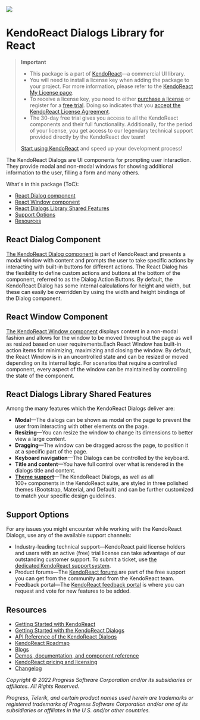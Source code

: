 <a href="https://www.telerik.com/kendo-react-ui/?utm_medium=referral&utm_source=npm&utm_campaign=kendo-ui-react-trial-npm-dialogs&utm_content=banner" target="_blank">
<img src="https://www.telerik.com/kendo-react-ui/npm-banner.svg">
</a>

# KendoReact Dialogs Library for React

> **Important**
> * This package is а part of [KendoReact](https://www.telerik.com/kendo-react-ui/?utm_medium=referral&utm_source=npm&utm_campaign=kendo-ui-react-trial-npm-dialogs)&mdash;a commercial UI library.
> * You will need to install a license key when adding the package to your project. For more information, please refer to the [KendoReact My License page](https://www.telerik.com/kendo-react-ui/my-license/?utm_medium=referral&utm_source=npm&utm_campaign=kendo-ui-react-trial-npm-dialogs).
> * To receive a license key, you need to either [purchase a license](https://www.telerik.com/kendo-react-ui/pricing/?utm_medium=referral&utm_source=npm&utm_campaign=kendo-ui-react-trial-npm-dialogs) or register for a [free trial](https://www.telerik.com/try/kendo-react-ui?utm_medium=referral&utm_source=npm&utm_campaign=kendo-ui-react-trial-npm-dialogs). Doing so indicates that you [accept the KendoReact License Agreement](https://www.telerik.com/purchase/license-agreement/progress-kendoreact?utm_medium=referral&utm_source=npm&utm_campaign=kendo-ui-react-trial-npm-dialogs).
> * The 30-day free trial gives you access to all the KendoReact components and their full functionality. Additionally, for the period of your license, you get access to our legendary technical support provided directly by the KendoReact dev team!
>
> [Start using KendoReact](https://www.telerik.com/try/kendo-react-ui?utm_medium=referral&utm_source=npm&utm_campaign=kendo-ui-react-trial-npm-dialogs) and speed up your development process!

The KendoReact Dialogs are UI components for prompting user interaction. They provide modal and non-modal windows for showing additional information to the user, filling a form and many others.

What's in this package (ToC):

* [React Dialog component](#react-dialog-component)
* [React Window component](#react-window-component)
* [React Dialogs Library Shared Features](#react-dialogs-library-shared-features)
* [Support Options](#support-options)
* [Resources](#resources)

## React Dialog Component

[The KendoReact Dialog component](https://www.telerik.com/kendo-react-ui/components/dialogs/dialog/?utm_medium=referral&utm_source=npm&utm_campaign=kendo-ui-react-trial-npm-dialogs) is part of KendoReact and presents a modal window with content and prompts the user to take specific actions by interacting with built-in buttons for different actions. The React Dialog has the flexibility to define custom actions and buttons at the bottom of the component, referred to as the Dialog Action Buttons. By default, the KendoReact Dialog has some internal calculations for height and width, but these can easily be overridden by using the width and height bindings of the Dialog component.

## React Window Component

[The KendoReact Window component](https://www.telerik.com/kendo-react-ui/components/dialogs/window/?utm_medium=referral&utm_source=npm&utm_campaign=kendo-ui-react-trial-npm-dialogs) displays content in a non-modal fashion and allows for the window to be moved throughout the page as well as resized based on user requirements.Each React Window has built-in action items for minimizing, maximizing and closing the window. By default, the React Window is in an uncontrolled state and can be resized or moved depending on its internal logic. For scenarios that require a controlled component, every aspect of the window can be maintained by controlling the state of the component.
## React Dialogs Library Shared Features

Among the many features which the KendoReact Dialogs deliver are:

* **Modal**&mdash;The dialogs can be shown as modal on the page to prevent the user from interacting with other elements on the page.
* **Resizing**&mdash;You can resize the window to change its dimensions to better view a large content.
* **Dragging**&mdash;The window can be dragged across the page, to position it at a specific part of the page.
* **Keyboard navigation**&mdash;The Dialogs can be controlled by the keyboard.
* **Title and content**&mdash;You have full control over what is rendered in the dialogs title and content.
* [**Theme support**](https://www.telerik.com/kendo-react-ui/components/styling/?utm_medium=referral&utm_source=npm&utm_campaign=kendo-ui-react-trial-npm-dialogs)&mdash;The KendoReact Dialogs, as well as all 100+ components in the KendoReact suite, are styled in three polished themes (Bootstrap, Material, and Default) and can be further customized to match your specific design guidelines.

## Support Options

For any issues you might encounter while working with the KendoReact Dialogs, use any of the available support channels:

* Industry-leading technical support&mdash;KendoReact paid license holders and users with an active (free) trial license can take advantage of our outstanding customer support. To submit a ticket, use [the dedicated KendoReact support system](https://www.telerik.com/account/support-tickets?utm_medium=referral&utm_source=npm&utm_campaign=kendo-ui-react-trial-npm-dialogs).
* Product forums&mdash;The [KendoReact forums](https://www.telerik.com/forums/kendo-ui-react?utm_medium=referral&utm_source=npm&utm_campaign=kendo-ui-react-trial-npm-dialogs) are part of the free support you can get from the community and from the KendoReact team.
* Feedback portal&mdash;The [KendoReact feedback portal](https://feedback.telerik.com/kendo-react-ui?utm_medium=referral&utm_source=npm&utm_campaign=kendo-ui-react-trial-npm-dialogs) is where you can request and vote for new features to be added.

## Resources

* [Getting Started with KendoReact](https://www.telerik.com/kendo-react-ui/getting-started/?utm_medium=referral&utm_source=npm&utm_campaign=kendo-ui-react-trial-npm-dialogs)
* [Getting Started with the KendoReact Dialogs](https://www.telerik.com/kendo-react-ui/components/dialogs/?utm_medium=referral&utm_source=npm&utm_campaign=kendo-ui-react-trial-npm-dialogs)
* [API Reference of the KendoReact Dialogs](https://www.telerik.com/kendo-react-ui/components/dialogs/api/?utm_medium=referral&utm_source=npm&utm_campaign=kendo-ui-react-trial-npm-dialogs)
* [KendoReact Roadmap](https://www.telerik.com/support/whats-new/kendo-react-ui/roadmap?utm_medium=referral&utm_source=npm&utm_campaign=kendo-ui-react-trial-npm-dialogs)
* [Blogs](https://www.telerik.com/blogs/tag/kendoreact?utm_medium=referral&utm_source=npm&utm_campaign=kendo-ui-react-trial-npm-dialogs)
* [Demos, documentation, and component reference](https://www.telerik.com/kendo-react-ui/components/?utm_medium=referral&utm_source=npm&utm_campaign=kendo-ui-react-trial-npm-dialogs)
* [KendoReact pricing and licensing](https://www.telerik.com/kendo-react-ui/pricing/?utm_medium=referral&utm_source=npm&utm_campaign=kendo-ui-react-trial-npm-dialogs)
* [Changelog](https://www.telerik.com/kendo-react-ui/components/changelogs/ui-for-react/?utm_medium=referral&utm_source=npm&utm_campaign=kendo-ui-react-trial-npm-dialogs)

*Copyright © 2022 Progress Software Corporation and/or its subsidiaries or affiliates. All Rights Reserved.*

*Progress, Telerik, and certain product names used herein are trademarks or registered trademarks of Progress Software Corporation and/or one of its subsidiaries or affiliates in the U.S. and/or other countries.*
